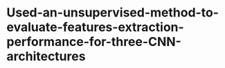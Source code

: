 # Used-an-unsupervised-method-to-evaluate-features-extraction-performance-for-three-CNN-architectures
